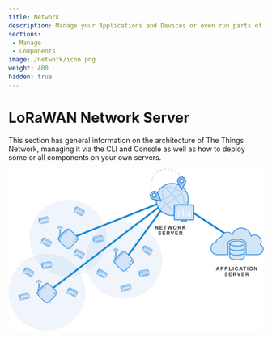 ```yaml
---
title: Network
description: Manage your Applications and Devices or even run parts of the network on your own servers.
sections:
 - Manage
 - Components
image: /network/icon.png
weight: 400
hidden: true
---
```


# LoRaWAN Network Server

This section has general information on the architecture of The Things Network, managing it via the CLI and Console as well as how to deploy some or all components on your own servers.

![Network Overview](overview.png)
